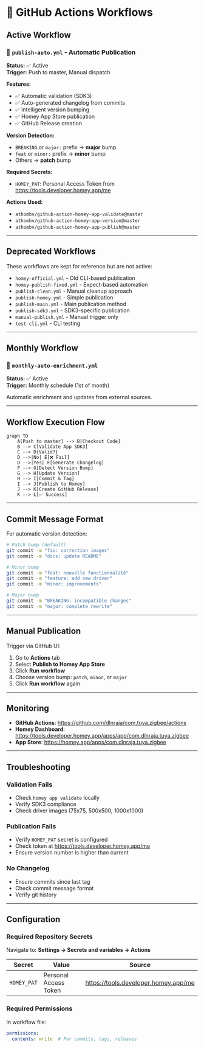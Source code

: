 # 🔄 GitHub Actions Workflows

## Active Workflow

### 🚀 `publish-auto.yml` - Automatic Publication
**Status:** ✅ Active  
**Trigger:** Push to master, Manual dispatch

**Features:**
- ✅ Automatic validation (SDK3)
- ✅ Auto-generated changelog from commits
- ✅ Intelligent version bumping
- ✅ Homey App Store publication
- ✅ GitHub Release creation

**Version Detection:**
- `BREAKING` or `major:` prefix → **major** bump
- `feat` or `minor:` prefix → **minor** bump
- Others → **patch** bump

**Required Secrets:**
- `HOMEY_PAT`: Personal Access Token from https://tools.developer.homey.app/me

**Actions Used:**
- `athombv/github-action-homey-app-validate@master`
- `athombv/github-action-homey-app-version@master`
- `athombv/github-action-homey-app-publish@master`

---

## Deprecated Workflows

These workflows are kept for reference but are not active:

- `homey-official.yml` - Old CLI-based publication
- `homey-publish-fixed.yml` - Expect-based automation
- `publish-clean.yml` - Manual cleanup approach
- `publish-homey.yml` - Simple publication
- `publish-main.yml` - Main publication method
- `publish-sdk3.yml` - SDK3-specific publication
- `manual-publish.yml` - Manual trigger only
- `test-cli.yml` - CLI testing

---

## Monthly Workflow

### 📅 `monthly-auto-enrichment.yml`
**Status:** ✅ Active  
**Trigger:** Monthly schedule (1st of month)

Automatic enrichment and updates from external sources.

---

## Workflow Execution Flow

```mermaid
graph TD
    A[Push to master] --> B[Checkout Code]
    B --> C[Validate App SDK3]
    C --> D{Valid?}
    D -->|No| E[❌ Fail]
    D -->|Yes| F[Generate Changelog]
    F --> G[Detect Version Bump]
    G --> H[Update Version]
    H --> I[Commit & Tag]
    I --> J[Publish to Homey]
    J --> K[Create GitHub Release]
    K --> L[✅ Success]
```

---

## Commit Message Format

For automatic version detection:

```bash
# Patch bump (default)
git commit -m "fix: correction images"
git commit -m "docs: update README"

# Minor bump
git commit -m "feat: nouvelle fonctionnalité"
git commit -m "feature: add new driver"
git commit -m "minor: improvements"

# Major bump
git commit -m "BREAKING: incompatible changes"
git commit -m "major: complete rewrite"
```

---

## Manual Publication

Trigger via GitHub UI:
1. Go to **Actions** tab
2. Select **Publish to Homey App Store**
3. Click **Run workflow**
4. Choose version bump: `patch`, `minor`, or `major`
5. Click **Run workflow** again

---

## Monitoring

- **GitHub Actions**: https://github.com/dlnraja/com.tuya.zigbee/actions
- **Homey Dashboard**: https://tools.developer.homey.app/apps/app/com.dlnraja.tuya.zigbee
- **App Store**: https://homey.app/apps/com.dlnraja.tuya.zigbee

---

## Troubleshooting

### Validation Fails
- Check `homey app validate` locally
- Verify SDK3 compliance
- Check driver images (75x75, 500x500, 1000x1000)

### Publication Fails
- Verify `HOMEY_PAT` secret is configured
- Check token at https://tools.developer.homey.app/me
- Ensure version number is higher than current

### No Changelog
- Ensure commits since last tag
- Check commit message format
- Verify git history

---

## Configuration

### Required Repository Secrets

Navigate to: **Settings → Secrets and variables → Actions**

| Secret | Value | Source |
|--------|-------|--------|
| `HOMEY_PAT` | Personal Access Token | https://tools.developer.homey.app/me |

### Required Permissions

In workflow file:
```yaml
permissions:
  contents: write  # For commits, tags, releases
```
